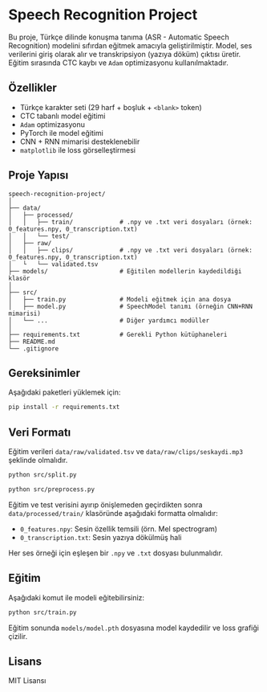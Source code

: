 # Speech Recognition Project

Bu proje, Türkçe dilinde konuşma tanıma (ASR - Automatic Speech Recognition) modelini sıfırdan eğitmek amacıyla geliştirilmiştir. Model, ses verilerini giriş olarak alır ve transkripsiyon (yazıya döküm) çıktısı üretir. Eğitim sırasında CTC kaybı ve `Adam` optimizasyonu kullanılmaktadır.

## Özellikler

- Türkçe karakter seti (29 harf + boşluk + `<blank>` token)
- CTC tabanlı model eğitimi
- `Adam` optimizasyonu
- PyTorch ile model eğitimi
- CNN + RNN mimarisi desteklenebilir
- `matplotlib` ile loss görselleştirmesi

## Proje Yapısı

```
speech-recognition-project/
│
├── data/
│   ├── processed/
│   │   ├── train/             # .npy ve .txt veri dosyaları (örnek: 0_features.npy, 0_transcription.txt)
│   │   └── test/
│   ├── raw/
│   │   ├── clips/             # .npy ve .txt veri dosyaları (örnek: 0_features.npy, 0_transcription.txt)
│   └   └── validated.tsv
├── models/                    # Eğitilen modellerin kaydedildiği klasör
│
├── src/
│   ├── train.py               # Modeli eğitmek için ana dosya
│   ├── model.py               # SpeechModel tanımı (örneğin CNN+RNN mimarisi)
│   └── ...                    # Diğer yardımcı modüller
│
├── requirements.txt           # Gerekli Python kütüphaneleri
├── README.md                  
└── .gitignore                 
```

## Gereksinimler

Aşağıdaki paketleri yüklemek için:

```bash
pip install -r requirements.txt
```


## Veri Formatı

Eğitim verileri `data/raw/validated.tsv` ve `data/raw/clips/seskaydi.mp3`  şeklinde olmalıdır.

```bash
python src/split.py
```

```bash
python src/preprocess.py
```

Eğitim ve test verisini ayırıp önişlemeden geçirdikten sonra `data/processed/train/` klasöründe aşağıdaki formatta olmalıdır:

- `0_features.npy`: Sesin özellik temsili (örn. Mel spectrogram)
- `0_transcription.txt`: Sesin yazıya dökülmüş hali

Her ses örneği için eşleşen bir `.npy` ve `.txt` dosyası bulunmalıdır.

## Eğitim

Aşağıdaki komut ile modeli eğitebilirsiniz:

```bash
python src/train.py
```

Eğitim sonunda `models/model.pth` dosyasına model kaydedilir ve loss grafiği çizilir.

## Lisans

MIT Lisansı